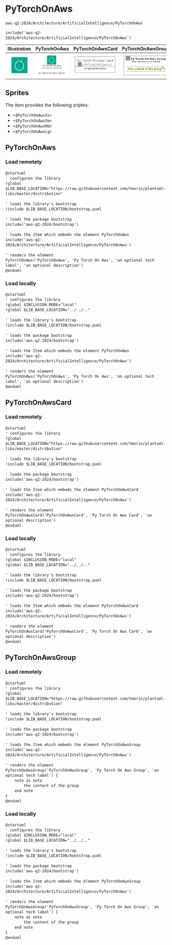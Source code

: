 # PyTorchOnAws


```text
aws-q2-2024/Architecture/ArtificialIntelligence/PyTorchOnAws
```

```text
include('aws-q2-2024/Architecture/ArtificialIntelligence/PyTorchOnAws')
```



| Illustration | PyTorchOnAws | PyTorchOnAwsCard | PyTorchOnAwsGroup |
| :---: | :---: | :---: | :---: |
| ![illustration for Illustration](../../../aws-q2-2024/Architecture/ArtificialIntelligence/PyTorchOnAws.png) | ![illustration for PyTorchOnAws](../../../aws-q2-2024/Architecture/ArtificialIntelligence/PyTorchOnAws.Local.png) | ![illustration for PyTorchOnAwsCard](../../../aws-q2-2024/Architecture/ArtificialIntelligence/PyTorchOnAwsCard.Local.png) | ![illustration for PyTorchOnAwsGroup](../../../aws-q2-2024/Architecture/ArtificialIntelligence/PyTorchOnAwsGroup.Local.png) |



## Sprites
The item provides the following sriptes:

- `<$PyTorchOnAwsXs>`
- `<$PyTorchOnAwsSm>`
- `<$PyTorchOnAwsMd>`
- `<$PyTorchOnAwsLg>`





## PyTorchOnAws

### Load remotely
```plantuml
@startuml
' configures the library
!global $LIB_BASE_LOCATION="https://raw.githubusercontent.com/tmorin/plantuml-libs/master/distribution"

' loads the library's bootstrap
!include $LIB_BASE_LOCATION/bootstrap.puml

' loads the package bootstrap
include('aws-q2-2024/bootstrap')

' loads the Item which embeds the element PyTorchOnAws
include('aws-q2-2024/Architecture/ArtificialIntelligence/PyTorchOnAws')

' renders the element
PyTorchOnAws('PyTorchOnAws', 'Py Torch On Aws', 'an optional tech label', 'an optional description')
@enduml
```

### Load locally
```plantuml
@startuml
' configures the library
!global $INCLUSION_MODE="local"
!global $LIB_BASE_LOCATION="../../.."

' loads the library's bootstrap
!include $LIB_BASE_LOCATION/bootstrap.puml

' loads the package bootstrap
include('aws-q2-2024/bootstrap')

' loads the Item which embeds the element PyTorchOnAws
include('aws-q2-2024/Architecture/ArtificialIntelligence/PyTorchOnAws')

' renders the element
PyTorchOnAws('PyTorchOnAws', 'Py Torch On Aws', 'an optional tech label', 'an optional description')
@enduml
```

## PyTorchOnAwsCard

### Load remotely
```plantuml
@startuml
' configures the library
!global $LIB_BASE_LOCATION="https://raw.githubusercontent.com/tmorin/plantuml-libs/master/distribution"

' loads the library's bootstrap
!include $LIB_BASE_LOCATION/bootstrap.puml

' loads the package bootstrap
include('aws-q2-2024/bootstrap')

' loads the Item which embeds the element PyTorchOnAwsCard
include('aws-q2-2024/Architecture/ArtificialIntelligence/PyTorchOnAws')

' renders the element
PyTorchOnAwsCard('PyTorchOnAwsCard', 'Py Torch On Aws Card', 'an optional description')
@enduml
```

### Load locally
```plantuml
@startuml
' configures the library
!global $INCLUSION_MODE="local"
!global $LIB_BASE_LOCATION="../../.."

' loads the library's bootstrap
!include $LIB_BASE_LOCATION/bootstrap.puml

' loads the package bootstrap
include('aws-q2-2024/bootstrap')

' loads the Item which embeds the element PyTorchOnAwsCard
include('aws-q2-2024/Architecture/ArtificialIntelligence/PyTorchOnAws')

' renders the element
PyTorchOnAwsCard('PyTorchOnAwsCard', 'Py Torch On Aws Card', 'an optional description')
@enduml
```

## PyTorchOnAwsGroup

### Load remotely
```plantuml
@startuml
' configures the library
!global $LIB_BASE_LOCATION="https://raw.githubusercontent.com/tmorin/plantuml-libs/master/distribution"

' loads the library's bootstrap
!include $LIB_BASE_LOCATION/bootstrap.puml

' loads the package bootstrap
include('aws-q2-2024/bootstrap')

' loads the Item which embeds the element PyTorchOnAwsGroup
include('aws-q2-2024/Architecture/ArtificialIntelligence/PyTorchOnAws')

' renders the element
PyTorchOnAwsGroup('PyTorchOnAwsGroup', 'Py Torch On Aws Group', 'an optional tech label') {
    note as note
        the content of the group
    end note
}
@enduml
```

### Load locally
```plantuml
@startuml
' configures the library
!global $INCLUSION_MODE="local"
!global $LIB_BASE_LOCATION="../../.."

' loads the library's bootstrap
!include $LIB_BASE_LOCATION/bootstrap.puml

' loads the package bootstrap
include('aws-q2-2024/bootstrap')

' loads the Item which embeds the element PyTorchOnAwsGroup
include('aws-q2-2024/Architecture/ArtificialIntelligence/PyTorchOnAws')

' renders the element
PyTorchOnAwsGroup('PyTorchOnAwsGroup', 'Py Torch On Aws Group', 'an optional tech label') {
    note as note
        the content of the group
    end note
}
@enduml
```

